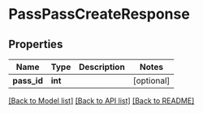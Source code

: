 # PassPassCreateResponse

## Properties
Name | Type | Description | Notes
------------ | ------------- | ------------- | -------------
**pass_id** | **int** |  | [optional] 

[[Back to Model list]](../README.md#documentation-for-models) [[Back to API list]](../README.md#documentation-for-api-endpoints) [[Back to README]](../README.md)


